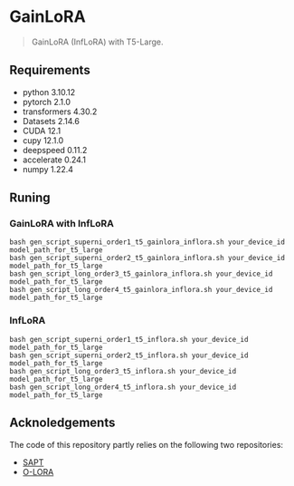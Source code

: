 # GainLoRA

> GainLoRA (InfLoRA) with T5-Large.

## Requirements
* python 3.10.12
* pytorch 2.1.0
* transformers 4.30.2
* Datasets 2.14.6
* CUDA 12.1
* cupy 12.1.0
* deepspeed 0.11.2
* accelerate 0.24.1
* numpy 1.22.4

## Runing

### GainLoRA with InfLoRA
```
bash gen_script_superni_order1_t5_gainlora_inflora.sh your_device_id model_path_for_t5_large
bash gen_script_superni_order2_t5_gainlora_inflora.sh your_device_id model_path_for_t5_large
bash gen_script_long_order3_t5_gainlora_inflora.sh your_device_id model_path_for_t5_large
bash gen_script_long_order4_t5_gainlora_inflora.sh your_device_id model_path_for_t5_large
```
### InfLoRA
```
bash gen_script_superni_order1_t5_inflora.sh your_device_id model_path_for_t5_large
bash gen_script_superni_order2_t5_inflora.sh your_device_id model_path_for_t5_large
bash gen_script_long_order3_t5_inflora.sh your_device_id model_path_for_t5_large
bash gen_script_long_order4_t5_inflora.sh your_device_id model_path_for_t5_large
```

## Acknoledgements
The code of this repository partly relies on the following two repositories:
- [SAPT](https://github.com/circle-hit/SAPT)
- [O-LORA](https://github.com/cmnfriend/O-LoRA)
